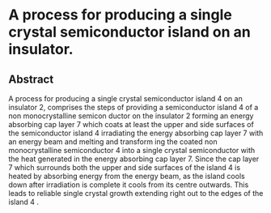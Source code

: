 # A process for producing a single crystal semiconductor island on an insulator.

## Abstract
A process for producing a single crystal semiconductor island 4 on an insulator 2, comprises the steps of providing a semiconductor island 4 of a non monocrystalline semicon ductor on the insulator 2 forming an energy absorbing cap layer 7 which coats at least the upper and side surfaces of the semiconductor island 4 irradiating the energy absorbing cap layer 7 with an energy beam and melting and transform ing the coated non monocrystalline semiconductor 4 into a single crystal semiconductor with the heat generated in the energy absorbing cap layer 7. Since the cap layer 7 which surrounds both the upper and side surfaces of the island 4 is heated by absorbing energy from the energy beam, as the island cools down after irradiation is complete it cools from its centre outwards. This leads to reliable single crystal growth extending right out to the edges of the island 4 .